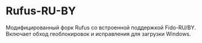 # Rufus-RU-BY
Модифицированный форк Rufus со встроенной поддержкой Fido-RU/BY. Включает обход геоблокировок и исправления для загрузки Windows.
